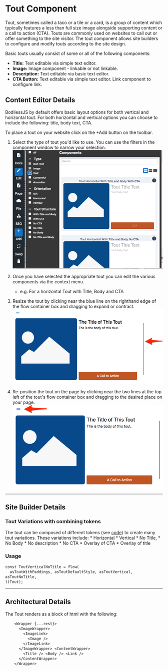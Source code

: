 # Tout Component

Tout, sometimes called a taco or a tile or a card,  is a group of content which 
typically features a less than full size image alongside supporting 
content or a call to action (CTA). Touts are commonly used on websites to 
call out or offer something to the site visitor. The tout component allows
site builders to configure and modify touts according to the site design.

Basic touts usually consist of some or all of the following components:
* **Title:** Text editable via simple text editor.
* **Image:** Image component - linkable or not linkable.
* **Description:** Text editable via basic text
editor.
* **CTA Button:** Text editable via simple text editor. Link component
to configure link.

## Content Editor Details

BodilessJS by default offers basic layout options for both vertical and
horizontal tout. For both horizontal and vertical options you can choose to
include the following: title, body text, CTA.

To place a tout on your website click on the +Add button on the toolbar.

1. Select the type of tout you'd like to use. You can use the filters in the
component window to narrow your selection.  
![](./assets/ToutFilter.jpg)

2. Once you have selected the appropriate tout you can edit the various
components via the context menu.
    * e.g. For a horizontal Tout with Title, Body and CTA

3. Resize the tout by clicking near the blue line on the righthand edge of the
flow container box and dragging to expand or contract.
![](./assets/ToutResize.jpg)

5. Re-position the tout on the page by clicking near the two lines at the top
left of the tout's flow container box and dragging to the desired place on your
page.  ![](./assets/ToutMove.jpg)


---

## Site Builder Details

### Tout Variations with combining tokens

The tout can be composed of different tokens (see
[code](../../../packages/bodiless-organisms/src/components/Touts.tokens.tsx)) to
create many tout variations. These variations include: * Horizontal * Vertical *
No Title, * No Body * No description * No CTA * Overlay of CTA * Overlay of
title

### Usage

```
const ToutVerticalNoTitle = flow(
  asToutWithPaddings, asToutDefaultStyle, asToutVertical, asToutNoTitle,
)(Tout); 
```

---

## Architectural Details

The Tout renders as a block of html with the following:

```
    <Wrapper {...rest}>
      <ImageWrapper>
        <ImageLink>
          <Image />
        </ImageLink>
      </ImageWrapper> <ContentWrapper>
        <Title /> <Body /> <Link />
      </ContentWrapper>
    </Wrapper>
```    
